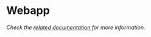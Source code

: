 # Webapp

_Check the [related documentation](https://csia-pme.github.io/csia-pme/reference/webapp) for more information._
